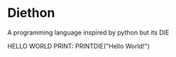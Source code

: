 # Diethon
A programming language inspired by python but its DIE


HELLO WORLD PRINT:
PRINTDIE("Hello World!")
